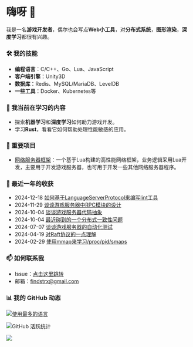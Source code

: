 # 嗨呀 👋

我是一名**游戏开发者**，偶尔也会写点**Web小工具**，对**分布式系统**，**图形渲染**，**深度学习**都很有兴趣。

### 🛠️ 我的技能
- **编程语言**：C/C++、Go、Lua、JavaScript
- **客户端引擎**：Unity3D
- **数据库**：Redis、MySQL/MariaDB、LevelDB
- **一些工具**：Docker、Kubernetes等

### 🌱 我当前在学习的内容
- 探索**机器学习**和**深度学习**如何助力游戏开发。
- 学习**Rust**，看看它如何帮助处理性能敏感的应用。

### 🚀 重要项目
- [网络服务器框架](https://github.com/findstr/silly)：一个基于Lua构建的高性能网络框架，业务逻辑采用Lua开发，主要用于开发游戏服务器，也可用于开发一些其他网络服务器程序。

### 📅 最近一年的收获
- 2024-12-18 [如何基于LanguageServerProtocol来编写lint工具](https://blog.gotocoding.com/archives/1947)
- 2024-11-29 [谈谈游戏服务器中RPC模块的设计](https://blog.gotocoding.com/archives/1943)
- 2024-10-04 [谈谈游戏服务器代码抽象](https://blog.gotocoding.com/archives/1923)
- 2024-10-04 [最近碰到的一个分布式一致性问题](https://blog.gotocoding.com/archives/1914)
- 2024-07-07 [谈谈游戏服务器的自动化测试](https://blog.gotocoding.com/archives/1898)
- 2024-04-19 [对Raft协议的一点理解](https://blog.gotocoding.com/archives/1881)
- 2024-02-29 [使用mmap来学习/proc/pid/smaps](https://blog.gotocoding.com/archives/1862)
### 📫 如何联系我
- Issue：[点击这里跳转](https://github.com/findstr/findstr/issues)
- 邮箱：[findstrx@gmail.com](mailto:findstrx@gmail.com)
### 📊 我的 GitHub 动态
[![使用最多的语言](https://github-readme-stats.vercel.app/api/top-langs/?username=findstr&layout=compact)](findstr)

![GitHub 活跃统计](https://github-readme-stats.vercel.app/api?username=findstr&show_icons=true&theme=radical)

![](https://visitor-badge.glitch.me/badge?page_id=findstr.findstr)

